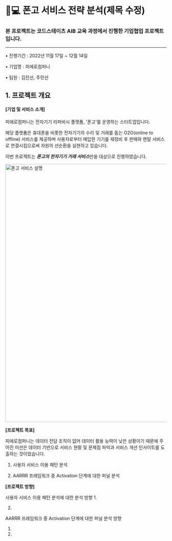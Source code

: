 # 📱💻 폰고 서비스 전략 분석(제목 수정)

### 본 프로젝트는 코드스테이츠 AIB 교육 과정에서 진행한 기업협업 프로젝트입니다.
---

• 진행기간 : 2022년 11월 17일 ~ 12월 14일

• 기업명 : 피에로컴퍼니

• 팀원 : 김진선, 주민선

## 1. 프로젝트 개요
#### **[기업 및 서비스 소개]**

피에로컴퍼니는 전자기기 리퍼비시 플랫폼, '폰고'를 운영하는 스타트업입니다. 

해당 플랫폼은 휴대폰을 비롯한 전자기기의 수리 및 거래를 돕는 O2O(online to offline) 서비스를 제공하며 사용자로부터 매입한 기기를 재정비 후 판매와 렌탈 서비스로 연결시킴으로써 자원의 선순환을 실현하고 있습니다. 

이번 프로젝트는 ***폰고의 전자기기 거래 서비스***만을 대상으로 진행하였습니다.
   
   <img width="804" alt="폰고 서비스 설명" src="https://user-images.githubusercontent.com/106254025/210538389-35255478-46ce-4a5d-adcb-21f9c32c7178.png">
   
**[프로젝트 목표]**

피에로컴퍼니는 데이터 전담 조직이 없어 데이터 활용 능력이 낮은 상황이기 때문에 주어진 미션은 데이터 기반으로 서비스 현황 및 문제점 파악과 서비스 개선 인사이트를 도출하는 것이었습니다.

1. 사용자 서비스 이용 패턴 분석 

2. AARRR 프레임워크 중 Activation 단계에 대한 퍼널 분석 

**[프로젝트 방향]**

사용자 서비스 이용 패턴 분석에 대한 분석 방향
1. 

2. 

AARRR 프레임워크 중 Activation 단계에 대한 퍼널 분석 방향

1. 
2. 
